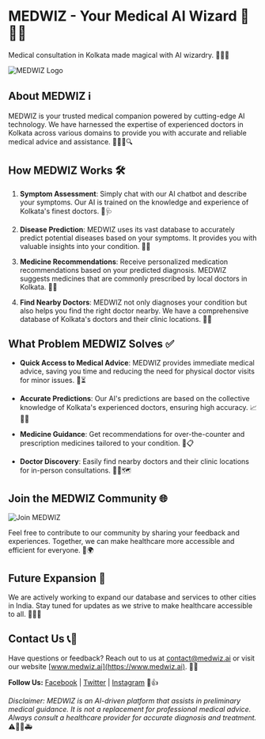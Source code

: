 # MEDWIZ - Your Medical AI Wizard 🌟🏥💬

Medical consultation in Kolkata made magical with AI wizardry. 🧙‍♂️✨

![MEDWIZ Logo](insert_logo_url_here)

## About MEDWIZ ℹ️

MEDWIZ is your trusted medical companion powered by cutting-edge AI technology. We have harnessed the expertise of experienced doctors in Kolkata across various domains to provide you with accurate and reliable medical advice and assistance. 🤖👩‍⚕️🔍

## How MEDWIZ Works 🛠️

1. **Symptom Assessment**: Simply chat with our AI chatbot and describe your symptoms. Our AI is trained on the knowledge and experience of Kolkata's finest doctors. 💬🩺

2. **Disease Prediction**: MEDWIZ uses its vast database to accurately predict potential diseases based on your symptoms. It provides you with valuable insights into your condition. 🧠💡

3. **Medicine Recommendations**: Receive personalized medication recommendations based on your predicted diagnosis. MEDWIZ suggests medicines that are commonly prescribed by local doctors in Kolkata. 💊💡

4. **Find Nearby Doctors**: MEDWIZ not only diagnoses your condition but also helps you find the right doctor nearby. We have a comprehensive database of Kolkata's doctors and their clinic locations. 🏥📍

## What Problem MEDWIZ Solves ✅

- **Quick Access to Medical Advice**: MEDWIZ provides immediate medical advice, saving you time and reducing the need for physical doctor visits for minor issues. 🚀⏳

- **Accurate Predictions**: Our AI's predictions are based on the collective knowledge of Kolkata's experienced doctors, ensuring high accuracy. 📈👨‍⚕️

- **Medicine Guidance**: Get recommendations for over-the-counter and prescription medicines tailored to your condition. 💊📋

- **Doctor Discovery**: Easily find nearby doctors and their clinic locations for in-person consultations. 👩‍⚕️🗺️

## Join the MEDWIZ Community 🌐

![Join MEDWIZ](insert_signup_button_url_here)

Feel free to contribute to our community by sharing your feedback and experiences. Together, we can make healthcare more accessible and efficient for everyone. 🤝🌍

## Future Expansion 🚀

We are actively working to expand our database and services to other cities in India. Stay tuned for updates as we strive to make healthcare accessible to all. 🌆🇮🇳

## Contact Us 📞📧

Have questions or feedback? Reach out to us at [contact@medwiz.ai](mailto:contact@medwiz.ai) or visit our website [www.medwiz.ai](https://www.medwiz.ai). 📩🌐

**Follow Us:** [Facebook](insert_facebook_url_here) | [Twitter](insert_twitter_url_here) | [Instagram](insert_instagram_url_here) 📱👍

*Disclaimer: MEDWIZ is an AI-driven platform that assists in preliminary medical guidance. It is not a replacement for professional medical advice. Always consult a healthcare provider for accurate diagnosis and treatment.* ⚠️👨‍⚕️🚑
